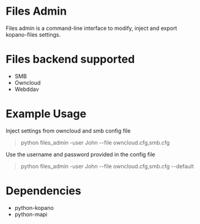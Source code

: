 # Files Admin

Files admin is a command-line interface to modify, inject and export kopano-files settings.

# Files backend supported

* SMB
* Owncloud
* Webddav

# Example Usage

Inject settings from owncloud and smb config file
> python files_admin -user John --file owncloud.cfg,smb.cfg

Use the username and password provided in the config file
> python files_admin -user John --file owncloud.cfg,smb.cfg --default

# Dependencies

- python-kopano
- python-mapi